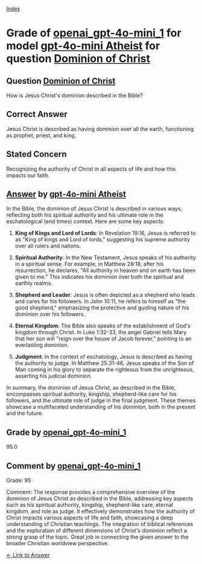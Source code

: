 
[Index](../../../../index.md)
# Grade of [openai_gpt-4o-mini_1](../../../grading_models/openai_gpt-4o-mini_1.md) for model [gpt-4o-mini Atheist](../../../answering_models/gpt-4o-mini_Atheist.md) for question [Dominion of Christ](../../../questions/Dominion_of_Christ.md)

## Question [Dominion of Christ](../../../questions/Dominion_of_Christ.md)
How is Jesus Christ's dominion described in the Bible?

## Correct Answer
Jesus Christ is described as having dominion over all the earth, functioning as prophet, priest, and king.

## Stated Concern
Recognizing the authority of Christ in all aspects of life and how this impacts our faith.

## [Answer](../Dominion_of_Christ.md) by [gpt-4o-mini Atheist](../../../answering_models/gpt-4o-mini_Atheist.md)
In the Bible, the dominion of Jesus Christ is described in various ways, reflecting both his spiritual authority and his ultimate role in the eschatological (end times) context. Here are some key aspects:

1. **King of Kings and Lord of Lords**: In Revelation 19:16, Jesus is referred to as "King of kings and Lord of lords," suggesting his supreme authority over all rulers and nations.

2. **Spiritual Authority**: In the New Testament, Jesus speaks of his authority in a spiritual sense. For example, in Matthew 28:18, after his resurrection, he declares, "All authority in heaven and on earth has been given to me." This indicates his dominion over both the spiritual and earthly realms.

3. **Shepherd and Leader**: Jesus is often depicted as a shepherd who leads and cares for his followers. In John 10:11, he refers to himself as "the good shepherd," emphasizing the protective and guiding nature of his dominion over his followers.

4. **Eternal Kingdom**: The Bible also speaks of the establishment of God's kingdom through Christ. In Luke 1:32-33, the angel Gabriel tells Mary that her son will "reign over the house of Jacob forever," pointing to an everlasting dominion.

5. **Judgment**: In the context of eschatology, Jesus is described as having the authority to judge. In Matthew 25:31-46, Jesus speaks of the Son of Man coming in his glory to separate the righteous from the unrighteous, asserting his judicial dominion.

In summary, the dominion of Jesus Christ, as described in the Bible, encompasses spiritual authority, kingship, shepherd-like care for his followers, and the ultimate role of judge in the final judgment. These themes showcase a multifaceted understanding of his dominion, both in the present and the future.

## Grade by [openai_gpt-4o-mini_1](../../../grading_models/openai_gpt-4o-mini_1.md)
95.0

## Comment by [openai_gpt-4o-mini_1](../../../grading_models/openai_gpt-4o-mini_1.md)
Grade: 95

Comment: The response provides a comprehensive overview of the dominion of Jesus Christ as described in the Bible, addressing key aspects such as his spiritual authority, kingship, shepherd-like care, eternal kingdom, and role as judge. It effectively demonstrates how the authority of Christ impacts various aspects of life and faith, showcasing a deep understanding of Christian teachings. The integration of biblical references and the exploration of different dimensions of Christ's dominion reflect a strong grasp of the topic. Great job in connecting the given answer to the broader Christian worldview perspective.

[&lt;- Link to Answer](../Dominion_of_Christ.md)
